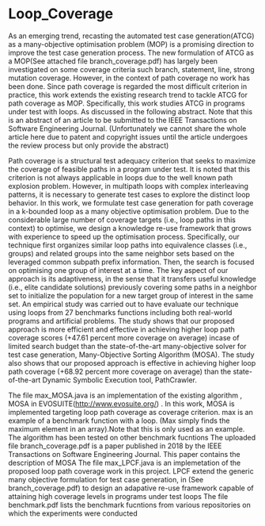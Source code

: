 # Loop_Coverage
 As an emerging trend, recasting the automated test case generation(ATCG) as a many-objective optimisation problem (MOP) is a promising direction to improve the test case generation process. The new formulation of ATCG as a MOP(See attached file branch_coverage.pdf) has largely been investigated on some coverage criteria such branch, statement, line, strong mutation coverage. However, in the context of path coverage no work has been done. Since path coverage is regarded the most difficult criterion in practice, this work extends the existing research trend to tackle ATCG for path coverage as MOP. Specifically, this  work studies ATCG in programs under test with loops. As discussed in the following abstract. Note that this is an abstract of an article to be submitted to the IEEE Transactions on Software Engineering Journal.   (Unfortunately we cannot share the whole article here due to patent and copyright issues until the article undergoes the review process but only provide the abstract)
 
 
 Path coverage is a structural test adequacy criterion that seeks to maximize the coverage of feasible paths in a program under test. It is noted that this criterion is not always applicable in loops due to the well known path explosion problem. However, in multipath loops with complex interleaving patterns, it is necessary to generate test cases to explore the distinct loop behavior. In this work, we formulate  test case generation for path coverage in a k-bounded loop as a many objective optimisation problem. Due to the considerable large number of coverage targets (i.e., loop paths in this context) to optimise, we design a knowledge re-use framework that grows with experience to speed up the optimisation process. Specifically, our technique first organizes similar loop paths into equivalence classes (i.e., groups) and related groups into the same neighbor sets based on the leveraged common subpath prefix information. Then, the search is focused on optimising one group of interest at a time. The key aspect of our approach is its adaptiveness, in the sense that it transfers useful knowledge (i.e., elite candidate solutions) previously covering some paths in a neighbor set to initialize the population for a new target group of interest in the same set. An empirical study was carried out to have evaluate our technique using loops from 27 benchmarks functions including both real-world programs and artificial problems. The study shows that our proposed approach is more efficient and effective in achieving higher loop path coverage scores (+47.61 percent more coverage on average) incase of limited search budget than the state-of-the-art many-objective solver for test case generation, Many-Objective Sorting Algorithm (MOSA). The study also shows that our proposed approach is effective in achieving higher loop path coverage (+68.92 percent more coverage on average) than the state-of-the-art Dynamic Symbolic Execution tool, PathCrawler.
 
The file max_MOSA.java is an implementation of the existing algorithm , MOSA in EVOSUITE(http://www.evosuite.org/) . In this work, MOSA is implemented targeting loop path coverage as coverage 
criterion. max is an example of a benchmark function with a loop. (Max simply finds the maximum element in an array).Note that this is only used as an example. The algorithm has been tested on other benchmark fucntions
The uploaded file branch_coverage.pdf is a paper published in 2018 by the IEEE Transactions on Software Engineering Journal. This paper contains the description of MOSA
The file max_LPCF.java is an implemetation of the proposed loop path coverage work in this project. LPCF extend the generic
many objective formulation for test case generation, in (See branch_coverage.pdf) to design an adapative re-use framework capable of attaining
high coverage levels in programs under test loops
The file benchmark.pdf lists the benchmark fucntions from various repositories on which the experiments were conducted

